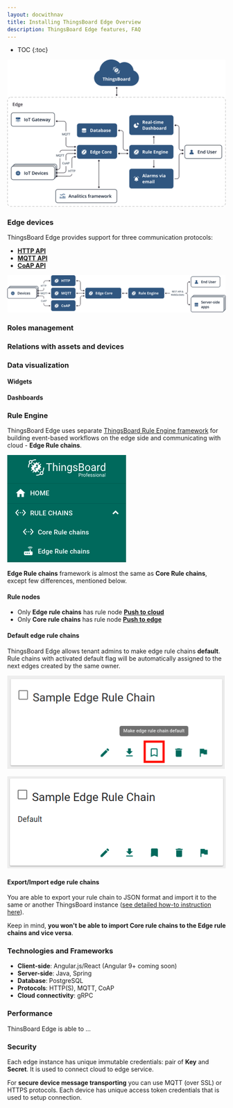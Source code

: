 ```yaml
---
layout: docwithnav
title: Installing ThingsBoard Edge Overview
description: ThingsBoard Edge features, FAQ
---
```


* TOC
{:toc}

![image](/images/edge/overview/edge_overview.svg)

### Edge devices

ThingsBoard Edge provides support for three communication protocols:
* [**HTTP API**](/docs/reference/http-api/)
* [**MQTT API**](/docs/reference/mqtt-api/)
* [**CoAP API**](/docs/reference/coap-api/)

![image](/images/edge/overview/edge_architecture.svg)

### Roles management
### Relations with assets and devices
### Data visualization
#### Widgets
#### Dashboards

### Rule Engine

ThingsBoard Edge uses separate [ThingsBoard Rule Engine framework](/docs/user-guide/rule-engine-2-0/re-getting-started/) for building event-based workflows on the edge side and communicating with cloud - **Edge Rule chains**. 

![image](/images/edge/nodes/rule-chains-menu.png)

**Edge Rule chains** framework is almost the same as **Core Rule chains**, except few differences, mentioned below.
 
#### Rule nodes

 * Only **Edge rule chains** has rule node [**Push to cloud**](/docs/user-guide/rule-engine-2-0/action-nodes/#push-to-cloud)
 * Only **Core rule chains** has rule node [**Push to edge**](/docs/user-guide/rule-engine-2-0/action-nodes/#push-to-edge)

#### Default edge rule chains

ThingsBoard Edge allows tenant admins to make edge rule chains **default**. 
Rule chains with activated default flag will be automatically assigned to the next edges created by the same owner.

![image](/images/edge/nodes/make-default.png)

![image](/images/edge/nodes/default.png)

#### Export/Import edge rule chains

You are able to export your rule chain to JSON format and import it to the same or another ThingsBoard instance ([see detailed how-to instruction here](/docs/user-guide/ui/rule-chains/#rule-chains-importexport)).

Keep in mind, **you won't be able to import Core rule chains to the Edge rule chains and vice versa**.

### Technologies and Frameworks
* **Client-side**: Angular.js/React (Angular 9+ coming soon)
* **Server-side**: Java, Spring
* **Database**: PostgreSQL
* **Protocols**: HTTP(S), MQTT, CoAP
* **Cloud connectivity**: gRPC

### Performance

ThinsBoard Edge is able to ...

### Security

Each edge instance has unique immutable credentials: pair of **Key** and **Secret**. It is used to connect cloud to edge service.

For **secure device message transporting** you can use MQTT (over SSL) or HTTPS protocols. Each device has unique access token credentials that is used to setup connection.